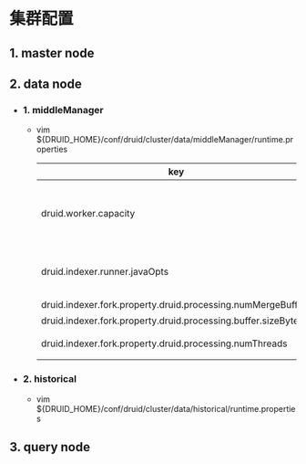 # 集群配置
## 1. master node
## 2. data node
- ### 1. middleManager
    - vim ${DRUID_HOME}/conf/druid/cluster/data/middleManager/runtime.properties 

        | key  | value  | describe |
        | --- | --- | --- |
        | druid.worker.capacity  | 4 | middleManager 所能启动的peon进程数(ingestion task数) |
        | druid.indexer.runner.javaOpts  | -server -Xms1g -Xmx1g -XX:MaxDirectMemorySize=1g -Duser.timezone=UTC -Dfile.encoding=UTF-8 -XX:+ExitOnOutOfMemoryError -Djava.util.logging.manager=org.apache.logging.log4j.jul.LogManager | peon进程的jvm参数
        | druid.indexer.fork.property.druid.processing.numMergeBuffers | 2 | buffer数 |
        | druid.indexer.fork.property.druid.processing.buffer.sizeBytes | 100000000 | buffer size |
        | druid.indexer.fork.property.druid.processing.numThreads | 1 | peon进程的线程数 |
- ### 2. historical
    - vim ${DRUID_HOME}/conf/druid/cluster/data/historical/runtime.properties 
## 3. query node